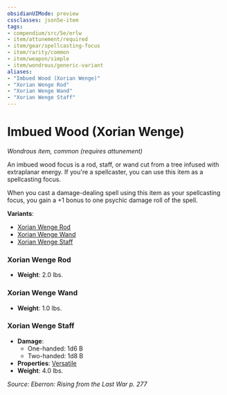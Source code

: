 ```yaml
---
obsidianUIMode: preview
cssclasses: json5e-item
tags:
- compendium/src/5e/erlw
- item/attunement/required
- item/gear/spellcasting-focus
- item/rarity/common
- item/weapon/simple
- item/wondrous/generic-variant
aliases: 
- "Imbued Wood (Xorian Wenge)"
- "Xorian Wenge Rod"
- "Xorian Wenge Wand"
- "Xorian Wenge Staff"
---
```

# Imbued Wood (Xorian Wenge)
*Wondrous item, common (requires attunement)*  


An imbued wood focus is a rod, staff, or wand cut from a tree infused with extraplanar energy. If you're a spellcaster, you can use this item as a spellcasting focus.

When you cast a damage-dealing spell using this item as your spellcasting focus, you gain a +1 bonus to one psychic damage roll of the spell.

**Variants**:
- [Xorian Wenge Rod](#Xorian%20Wenge%20Rod)
- [Xorian Wenge Wand](#Xorian%20Wenge%20Wand)
- [Xorian Wenge Staff](#Xorian%20Wenge%20Staff)

### Xorian Wenge Rod

- **Weight**: 2.0 lbs.

### Xorian Wenge Wand

- **Weight**: 1.0 lbs.

### Xorian Wenge Staff

- **Damage**:
  - One-handed: 1d6 B
  - Two-handed: 1d8 B
- **Properties**: [Versatile](Mechanics/Rules/item-properties.md#Versatile)
- **Weight**: 4.0 lbs.


*Source: Eberron: Rising from the Last War p. 277*